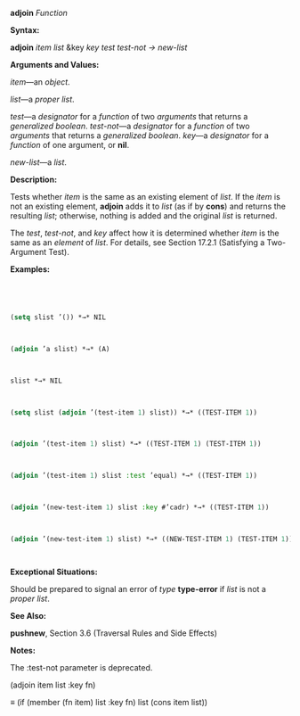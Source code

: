 **adjoin** *Function* 



**Syntax:** 



**adjoin** *item list* &amp;key *key test test-not → new-list* 



**Arguments and Values:** 



*item*—an *object*. 



*list*—a *proper list*. 



*test*—a *designator* for a *function* of two *arguments* that returns a *generalized boolean*. *test-not*—a *designator* for a *function* of two *arguments* that returns a *generalized boolean*. *key*—a *designator* for a *function* of one argument, or **nil**. 



*new-list*—a *list*. 



**Description:** 



Tests whether *item* is the same as an existing element of *list*. If the *item* is not an existing element, **adjoin** adds it to *list* (as if by **cons**) and returns the resulting *list*; otherwise, nothing is added and the original *list* is returned. 



The *test*, *test-not*, and *key* affect how it is determined whether *item* is the same as an *element* of *list*. For details, see Section 17.2.1 (Satisfying a Two-Argument Test). 



**Examples:**
```lisp
 



(setq slist ’()) *→* NIL 



(adjoin ’a slist) *→* (A) 



slist *→* NIL 



(setq slist (adjoin ’(test-item 1) slist)) *→* ((TEST-ITEM 1)) 



(adjoin ’(test-item 1) slist) *→* ((TEST-ITEM 1) (TEST-ITEM 1)) 



(adjoin ’(test-item 1) slist :test ’equal) *→* ((TEST-ITEM 1)) 



(adjoin ’(new-test-item 1) slist :key #’cadr) *→* ((TEST-ITEM 1)) 



(adjoin ’(new-test-item 1) slist) *→* ((NEW-TEST-ITEM 1) (TEST-ITEM 1)) 




```
**Exceptional Situations:** 



Should be prepared to signal an error of *type* **type-error** if *list* is not a *proper list*. 



**See Also:** 



**pushnew**, Section 3.6 (Traversal Rules and Side Effects) 







 



 



**Notes:** 



The :test-not parameter is deprecated. 



(adjoin item list :key fn) 



*≡* (if (member (fn item) list :key fn) list (cons item list)) 



